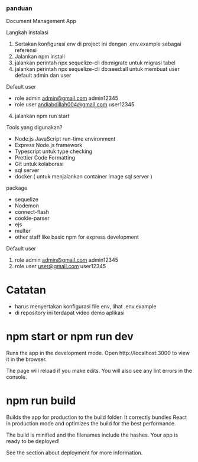 ### panduan

Document Management App

Langkah instalasi

1. Sertakan konfigurasi env di project ini dengan .env.example sebagai referensi
2. Jalankan npm install
3. jalankan perintah npx sequelize-cli db:migrate untuk migrasi tabel
4. jalankan perintah npx sequelize-cli db:seed:all untuk membuat user default admin dan user

Default user

- role admin
  admin@gmail.com
  admin12345
- role user
  andiabdillah004@gmail.com
  user12345

4.  jalankan npm run start

Tools yang digunakan?

- Node.js JavaScript run-time environment
- Express Node.js framework
- Typescript untuk type checking
- Prettier Code Formatting
- Git untuk kolaborasi
- sql server
- docker ( untuk menjalankan container image sql server )

package

- sequelize
- Nodemon
- connect-flash
- cookie-parser
- ejs
- multer
- other staff like basic npm for express development

Default user

1. role admin
   admin@gmail.com
   admin12345
2. role user
   user@gmail.com
   user12345

# Catatan

- harus menyertakan konfigurasi file env, lihat .env.example
- di repository ini terdapat video demo aplikasi

# npm start or npm run dev

Runs the app in the development mode.
Open http://localhost:3000 to view it in the browser.

The page will reload if you make edits.
You will also see any lint errors in the console.

# npm run build

Builds the app for production to the build folder.
It correctly bundles React in production mode and optimizes the build for the best performance.

The build is minified and the filenames include the hashes.
Your app is ready to be deployed!

See the section about deployment for more information.
